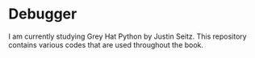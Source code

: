 # Debugger
I am currently studying Grey Hat Python by Justin Seitz. This repository contains various codes that are used throughout the book.
